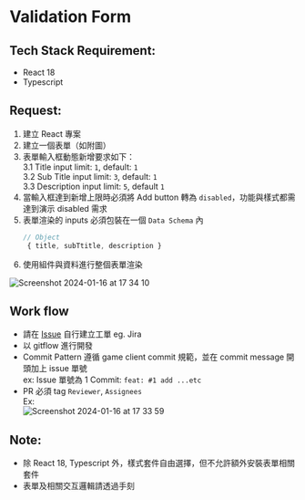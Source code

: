 # Validation Form

## Tech Stack Requirement: 
- React 18
- Typescript

## Request:
1. 建立 React 專案
2. 建立一個表單（如附圖）
3. 表單輸入框動態新增要求如下：   
   3.1 Title input limit: `1`, default: `1`   
   3.2 Sub Title input limit: `3`, default: `1`   
   3.3 Description input limit: `5`, default `1`   
4. 當輸入框達到新增上限時必須將 Add button 轉為 `disabled`，功能與樣式都需達到演示 disabled 需求
5. 表單渲染的 inputs 必須包裝在一個 `Data Schema` 內   
   ```js
   // Object
    { title, subTtitle, description }
   ```
7. 使用組件與資料進行整個表單渲染

![Screenshot 2024-01-16 at 17 34 10](https://github.com/pakerDev/validation-form/assets/136687205/bddc0ec3-d790-47c3-9a38-889c3bce5e3d)

## Work flow
- 請在 [Issue](https://github.com/pakerDev/validation-form/issues) 自行建立工單 eg. Jira
- 以 gitflow 進行開發
- Commit Pattern 遵循 game client commit 規範，並在 commit message 開頭加上 issue 單號    
  ex: Issue 單號為 1 Commit: `feat: #1 add ...etc`
- PR 必須 tag `Reviewer`, `Assignees`   
  Ex:   
![Screenshot 2024-01-16 at 17 33 59](https://github.com/pakerDev/validation-form/assets/136687205/2118725c-24c4-44b0-bdb0-76c6b93f8c0e)

## Note: 
- 除 React 18, Typescript 外，樣式套件自由選擇，但不允許額外安裝表單相關套件
- 表單及相關交互邏輯請透過手刻
